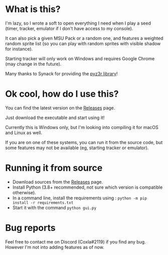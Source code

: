 # What is this?
I'm lazy, so I wrote a soft to open everything I need when I play a seed (timer, tracker, emulator if I don't have access to my console).

It can also pick a given MSU Pack or a random one, and features a weighted random sprite list (so you can play with random sprites with visible shadow for instance).

Starting tracker will only work on Windows and requires Google Chrome (may change in the future).

Many thanks to Synack for providing the [pyz3r library](https://github.com/tcprescott/pyz3r)!

# Ok cool, how do I use this?
You can find the latest version on the [Releases](https://github.com/coxla1/random-sprite/releases) page.

Just download the executable and start using it!

Currently this is Windows only, but I'm looking into compiling it for macOS and Linux as well.

If you are on one of these systems, you can run it from the source code, but some features may not be available (eg, starting tracker or emulator).

# Running it from source
* Download sources from the [Releases](https://github.com/coxla1/random-sprite/releases) page.
* Install Python (3.8+ recommended, not sure which version is compatible otherwise).
* In a command line, install the requirements using : `python -m pip install -r requirements.txt`
* Start it with the command `python gui.py`

# Bug reports
Feel free to contact me on Discord (Coxla#2119) if you find any bug.
However I'm not into adding features as of now.
